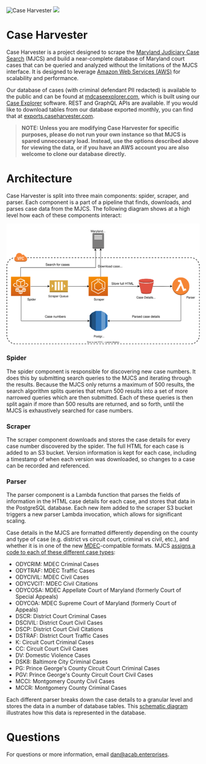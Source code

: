 <img src="https://openjusticebaltimore.org/images/caseharvester200h.png" alt="Case Harvester" />
<img src="https://img.shields.io/badge/dynamic/json?url=https%3A%2F%2Fapi.mdcaseexplorer.com%2Fapi%2Fv1%2Fcases%2Fcount&label=Total%20cases&query=$.count&color=blue" alt"Total cases" />

# Case Harvester
Case Harvester is a project designed to scrape the [Maryland Judiciary Case Search](https://casesearch.courts.state.md.us/casesearch/inquiry-index.jsp) (MJCS) and build a near-complete database of Maryland court cases that can be queried and analyzed without the limitations of the MJCS interface. It is designed to leverage [Amazon Web Services (AWS)](https://aws.amazon.com/) for scalability and performance.

Our database of cases (with criminal defendant PII redacted) is available to the public and can be found at [mdcaseexplorer.com](https://mdcaseexplorer.com), which is built using our [Case Explorer](https://github.com/dismantl/CaseExplorer) software. REST and GraphQL APIs are available. If you would like to download tables from our database exported monthly, you can find that at [exports.caseharvester.com](https://exports.caseharvester.com/).

> **NOTE: Unless you are modifying Case Harvester for specific purposes, please do not run your own instance so that MJCS is spared unneccesary load. Instead, use the options described above for viewing the data, or if you have an AWS account you are also welcome to clone our database directly.**

# Architecture
Case Harvester is split into three main components: spider, scraper, and parser. Each component is a part of a pipeline that finds, downloads, and parses case data from the MJCS. The following diagram shows at a high level how each of these components interact:

![High level diagram](./img/main.svg)

### Spider
The spider component is responsible for discovering new case numbers. It does this by submitting search queries to the MJCS and iterating through the results. Because the MJCS only returns a maximum of 500 results, the search algorithm splits queries that return 500 results into a set of more narrowed queries which are then submitted. Each of these queries is then split again if more than 500 results are returned, and so forth, until the MJCS is exhaustively searched for case numbers.

### Scraper
The scraper component downloads and stores the case details for every case number discovered by the spider. The full HTML for each case is added to an S3 bucket. Version information is kept for each case, including a timestamp of when each version was downloaded, so changes to a case can be recorded and referenced.

### Parser
The parser component is a Lambda function that parses the fields of information in the HTML case details for each case, and stores that data in the PostgreSQL database. Each new item added to the scraper S3 bucket triggers a new parser Lambda invocation, which allows for significant scaling.

Case details in the MJCS are formatted differently depending on the county and type of case (e.g. district vs circuit court, criminal vs civil, etc.), and whether it is in one of the new [MDEC](https://mdcourts.gov/mdec/about)-compatible formats. MJCS [assigns a code to each of these different case types](https://www.muckrock.com/foi/maryland-154/case-search-court-classifications-56516/#comm-564971):
* ODYCRIM: MDEC Criminal Cases
* ODYTRAF: MDEC Traffic Cases
* ODYCIVIL: MDEC Civil Cases
* ODYCVCIT: MDEC Civil Citations
* ODYCOSA: MDEC Appellate Court of Maryland (formerly Court of Special Appeals)
* ODYCOA: MDEC Supreme Court of Maryland (formerly Court of Appeals)
* DSCR: District Court Criminal Cases
* DSCIVIL: District Court Civil Cases
* DSCP: District Court Civil Citations
* DSTRAF: District Court Traffic Cases
* K: Circuit Court Criminal Cases
* CC: Circuit Court Civil Cases
* DV: Domestic Violence Cases
* DSK8: Baltimore City Criminal Cases
* PG: Prince George's County Circuit Court Criminal Cases
* PGV: Prince George's County Circuit Court Civil Cases
* MCCI: Montgomery County Civil Cases
* MCCR: Montgomery County Criminal Cases

Each different parser breaks down the case details to a granular level and stores the data in a number of database tables. This [schematic diagram](https://disman.tl/caseharvester/relationships.html) illustrates how this data is represented in the database.

# Questions
For questions or more information, email [dan@acab.enterprises](mailto:dan@acab.enterprises).

